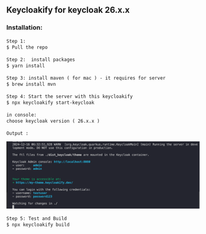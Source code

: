 ## Keycloakify for keycloak 26.x.x

### Installation:

    Step 1:
    $ Pull the repo 

    Step 2:  install packages 
    $ yarn install 

    Step 3: install maven ( for mac ) - it requires for server
    $ brew install mvn

    Step 4: Start the server with this keycloakify
    $ npx keycloakify start-keycloak

    in console:
    choose keycloak version ( 26.x.x )

    Output :
<img src="output.png">  


    Step 5: Test and Build
    $ npx keycloakify build